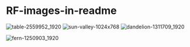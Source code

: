 # RF-images-in-readme

![table-2559952_1920](https://user-images.githubusercontent.com/32280473/43679580-f39b1864-97db-11e8-96ca-6891bebeeb90.jpg)
![sun-valley-1024x768](https://user-images.githubusercontent.com/32280473/43679556-9a3b90dc-97db-11e8-8039-8f8cfa80a16a.jpg)
![dandelion-1311709_1920](https://user-images.githubusercontent.com/32280473/43679584-12933170-97dc-11e8-882c-9752628cf31e.jpg)

![fern-1250903_1920](https://user-images.githubusercontent.com/32280473/43679589-3f1170b8-97dc-11e8-879c-46d7408324b0.jpg)
